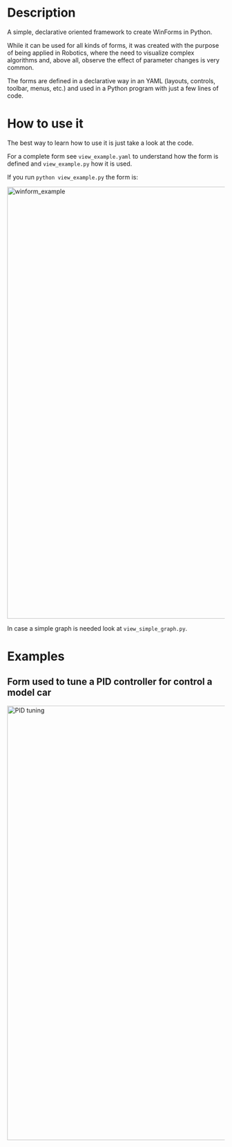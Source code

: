 # Description
A simple, declarative oriented framework to create WinForms in Python.

While it can be used for all kinds of forms, it was created with the purpose of being applied in Robotics, where the need to visualize complex algorithms and, above all, observe the effect of parameter changes is very common.

The forms are defined in a declarative way in an YAML (layouts, controls, toolbar, menus, etc.) and used in a Python program with just a few lines of code.

# How to use it
The best way to learn how to use it is just take a look at the code.

For a complete form see `view_example.yaml` to understand how the form is defined and `view_example.py` how it is used.

If you run `python view_example.py` the form is: 

<img width="997" alt="winform_example" src="https://github.com/njodal/WIndow_form/assets/28706901/ab02ce1f-9409-454d-8d95-e130fe6d77ed">

In case a simple graph is needed look at `view_simple_graph.py`.
# Examples

## Form used to tune a PID controller for control a model car

<img width="1003" alt="PID tuning" src="https://github.com/njodal/WIndow_form/assets/28706901/c978edfc-808b-47d4-993c-22d00b7fd154">






